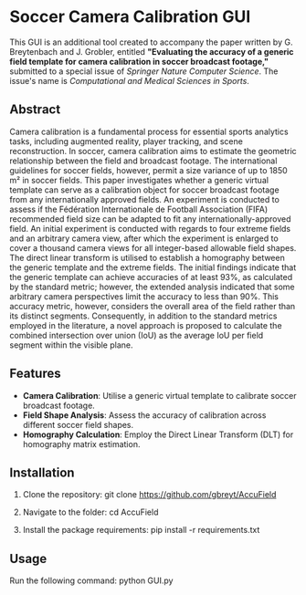 # Soccer Camera Calibration GUI

This GUI is an additional tool created to accompany the paper written by G. Breytenbach and J. Grobler, entitled **"Evaluating the accuracy of a generic field template for camera calibration in soccer broadcast footage,"** submitted to a special issue of *Springer Nature Computer Science*. The issue's name is *Computational and Medical Sciences in Sports*.

## Abstract

Camera calibration is a fundamental process for essential sports analytics tasks, including augmented reality, player tracking, and scene reconstruction. In soccer, camera calibration aims to estimate the geometric relationship between the field and broadcast footage. The international guidelines for soccer fields, however, permit a size variance of up to 1850 m² in soccer fields. This paper investigates whether a generic virtual template can serve as a calibration object for soccer broadcast footage from any internationally approved fields. An experiment is conducted to assess if the Fédération Internationale de Football Association (FIFA) recommended field size can be adapted to fit any internationally-approved field. An initial experiment is conducted with regards to four extreme fields and an arbitrary camera view, after which the experiment is enlarged to cover a thousand camera views for all integer-based allowable field shapes. The direct linear transform is utilised to establish a homography between the generic template and the extreme fields. The initial findings indicate that the generic template can achieve accuracies of at least 93%, as calculated by the standard metric; however, the extended analysis indicated that some arbitrary camera perspectives limit the accuracy to less than 90%. This accuracy metric, however, considers the overall area of the field rather than its distinct segments. Consequently, in addition to the standard metrics employed in the literature, a novel approach is proposed to calculate the combined intersection over union (IoU) as the average IoU per field segment within the visible plane.

## Features

- **Camera Calibration**: Utilise a generic virtual template to calibrate soccer broadcast footage.
- **Field Shape Analysis**: Assess the accuracy of calibration across different soccer field shapes.
- **Homography Calculation**: Employ the Direct Linear Transform (DLT) for homography matrix estimation.


## Installation
1. Clone the repository: 
git clone https://github.com/gbreyt/AccuField

2. Navigate to the folder:
cd AccuField

3. Install the package requirements:
pip install -r requirements.txt


## Usage
Run the following command:
python GUI.py


